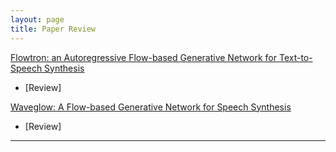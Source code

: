 ```yaml
---
layout: page
title: Paper Review
---
```



[Flowtron: an Autoregressive Flow-based Generative Network for Text-to-Speech Synthesis](https://arxiv.org/abs/2005.05957)
  - [Review]

[Waveglow: A Flow-based Generative Network for Speech Synthesis](https://ieeexplore.ieee.org/abstract/document/8683143)
  - [Review]
 
---
